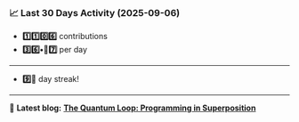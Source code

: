 <!--START_STATS-->
### 📈 Last 30 Days Activity (2025-09-06)  
- **1️⃣1️⃣0️⃣6️⃣** contributions  
- **3️⃣6️⃣•🎱7️⃣** per day
---
- **9️⃣🎱** day streak!
---
📝 **Latest blog:** [**The Quantum Loop: Programming in Superposition**](https://andriak.com/blog/quantum-loop)
<!--END_STATS-->
